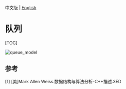中文版 | [English](queue.md)

# 队列

[TOC]



![queue_model](res/queue_model.png)


## 参考

[1] [美]Mark Allen Weiss.数据结构与算法分析-C++描述.3ED
